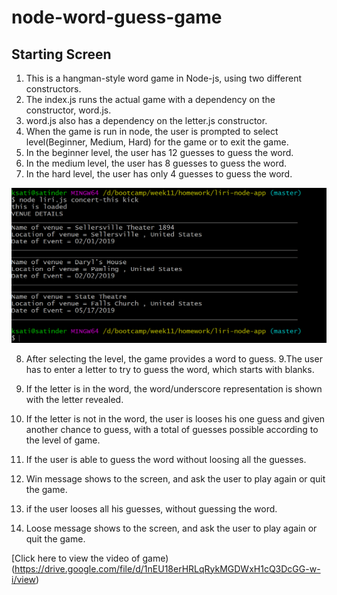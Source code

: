# node-word-guess-game

## Starting Screen
1. This is a hangman-style word game in Node-js, using two different constructors. 
2. The index.js runs the actual game with a dependency on the constructor, word.js.
3. word.js also has a dependency on the letter.js constructor. 
4. When the game is run in node, the user is prompted to select level(Beginner, Medium, Hard) for the game or to exit the game.
5. In the beginner level, the user has 12 guesses to guess the word.
6. In the medium level, the user has 8 guesses to guess the word.
7. In the hard level, the user has only 4 guesses to guess the word.

![Alt text](https://github.com/satinder042890/liri-node-app/blob/master/images/concerts.png)








8. After selecting the level, the game provides a word to guess.
9.The user has to enter a letter to try to guess the word, which starts with blanks. 
10. If the letter is in the word, the word/underscore representation is shown with the letter revealed. 
11. If the letter is not in the word, the user is looses his one guess and given another chance to guess, with a total of guesses possible according to the level of game.




12. If the user is able to guess the word without loosing all the guesses.
13. Win message shows to the screen, and ask the user to play again or quit the game.




14. if the user looses all his guesses, without guessing the word.
15. Loose message shows to the screen, and ask the user to play again or quit the game.




[Click here to view the video of game)(https://drive.google.com/file/d/1nEU18erHRLqRykMGDWxH1cQ3DcGG-w-i/view)
